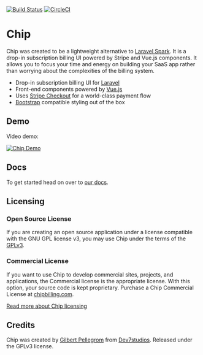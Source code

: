 [![Build Status](https://travis-ci.org/Dev7studios/chip.svg?branch=master)](https://travis-ci.org/Dev7studios/chip) [![CircleCI](https://circleci.com/gh/Dev7studios/chip.svg?style=svg)](https://circleci.com/gh/Dev7studios/chip)

# Chip

Chip was created to be a lightweight alternative to [Laravel Spark](https://spark.laravel.com/). It is a drop-in subscription billing UI powered by Stripe and Vue.js components. It allows you to focus your time and energy on building your SaaS app rather than worrying about the complexities of the billing system.

* Drop-in subscription billing UI for [Laravel](https://laravel.com/)
* Front-end components powered by [Vue.js](https://vuejs.org/)
* Uses [Stripe Checkout](https://stripe.com/checkout) for a world-class payment flow
* [Bootstrap](http://getbootstrap.com/) compatible styling out of the box

## Demo

Video demo:

[![Chip Demo](http://img.youtube.com/vi/ybJ0L2lPNA8/maxresdefault.jpg)](https://youtu.be/ybJ0L2lPNA8)

## Docs

To get started head on over to [our docs](https://chipbilling.com/docs).

## Licensing

### Open Source License

If you are creating an open source application under a license compatible with the GNU GPL license v3, you may use Chip under the terms of the [GPLv3](https://www.gnu.org/licenses/gpl-3.0.en.html).

### Commercial License

If you want to use Chip to develop commercial sites, projects, and applications, the Commercial license is the appropriate license. With this option, your source code is kept proprietary. Purchase a Chip Commercial License at [chipbilling.com](https://chipbilling.com/).

[Read more about Chip licensing](https://chipbilling.com/docs/licensing)

## Credits

Chip was created by [Gilbert Pellegrom](https://gilbitron.me) from
[Dev7studios](https://dev7studios.co). Released under the GPLv3 license.
